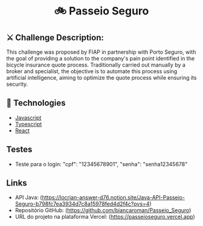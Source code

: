 <h1 align="center">🚲 Passeio Seguro </h1>

## ⚔️ Challenge Description:
This challenge was proposed by FIAP in partnership with Porto Seguro, with the goal of providing a solution to the company's pain point identified in the bicycle insurance quote process. Traditionally carried out manually by a broker and specialist, the objective is to automate this process using artificial intelligence, aiming to optimize the quote process while ensuring its security.

## 🚀 Technologies ##
- [Javascript](https://developer.mozilla.org/en-US/docs/Web/JavaScript) 
- [Typescript](https://www.typescriptlang.org/)
- [React](https://react.dev/)

## Testes ##
- Teste para o login:
  "cpf": "12345678901",
  "senha": "senha12345678"

## Links ##
- API Java: (https://locrian-answer-d76.notion.site/Java-API-Passeio-Seguro-b798fc7ea3934d7c8a15978fed4d2f4c?pvs=4)
- Repositório GitHub: (https://github.com/biancaroman/Passeio_Seguro)
- URL do projeto na plataforma Vercel: (https://passeioseguro.vercel.app)

  
  
